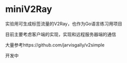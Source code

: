 # miniV2Ray
实验用可生成标签流量的V2Ray，也作为Go语言练习用项目

目前主要考虑客户端的实现，实现和远程服务器端的通信

大量参考https://github.com/jarvisgally/v2simple

开发中
